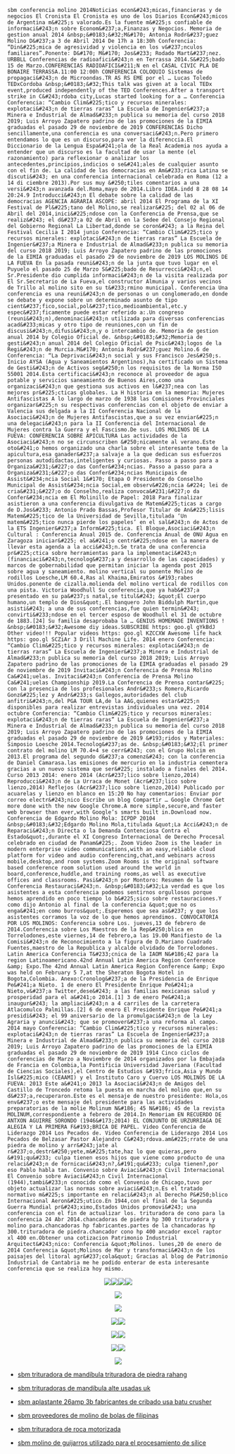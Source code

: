 
```
sbm conferencia molino 2014Noticias econ&#243;micas,financieras y de negocios El Cronista El Cronista es uno de los Diarios Econ&#243;micos de Argentina m&#225;s valorado.Es la fuente m&#225;s confiable de informaci&#243;n sobre Econom&#237;a,Finanzas y Negocios. Memoria de gestion anual 2014 &nbsp;&#0183;&#32;M&#170; Antonia Rodr&#237;guez Molino D&#237;a 3 de Abril 2014 De 17h a 18:30h Conferencia: “Din&#225;mica de agresividad y violencia en los v&#237;nculos familiares”.Ponente: D&#170; M&#170; Jos&#233; Rodado Mart&#237;nez. URBBLL Conferencias de radioafici&#243;n en Terrassa 2014.S&#225;bado 15 de Marzo.CONFERENCIAS RADIOAFICI&#211;N en el CASAL CIVIC PLA DE BONAIRE TERRASSA.11:00 12:00h CONFERENCIA COLOQUIO Sistemas de propagaci&#243;n de Microondas.TR AS RS EME por el … Lucas Toledo TEDxCordoba &nbsp;&#0183;&#32;This talk was given at a local TEDx event,produced independently of the TED Conferences.After a transport strike in C&#243;rdoba city,Lucas started looking for a … Conferencia Conferencia: “Cambio Clim&#225;tico y recursos minerales: explotaci&#243;n de tierras raras” La Escuela de Ingenier&#237;a Minera e Industrial de Almad&#233;n publica su memoria del curso 2018 2019; Luis Arroyo Zapatero padrino de las promociones de la EIMIA graduadas el pasado 29 de noviembre de 2019 CONFERENCIAS Dicho sencillamente,una conferencia es una conversaci&#243;n.Pero primero entendamos lo que es un discurso,para ver la diferenccia.El Diccionario de la Lengua Espa&#241;ola de la Real Academia nos ayuda a entender que un discurso es la facultad de usar la mente (el razonamiento) para reflexionar o analizar los antecedentes,principios,indicios o se&#241;ales de cualquier asunto con el fin de. La calidad de las democracias en Am&#233;rica Latina se discuti&#243; en una conferencia internacional celebrada en Roma (12 a 14 di ciembre 2013).Por sus muy &#250;tiles comentarios a una versi&#243;n avanzada del.Roma,mayo de 2014.Libro IDEA.indd 8 28 08 14 20:24.9 Introducci&#243;n El debate sobre la calidad de las democracias AGENCIA AGRARIA ASCOPE: abril 2014 El Programa de la XI Festival de Pl&#225;tano del Molino,se realizar&#225; del 02 al 06 de Abril del 2014,inici&#225;ndose con la Conferencia de Prensa,que se realiz&#243; el d&#237;a 02 de Abril en la Sedee del Consejo Regional del Gobierno Regional La Libertad,donde se coron&#243; a la Reina del Festival Cecilia I 2014 junio Conferencia: “Cambio Clim&#225;tico y recursos minerales: explotaci&#243;n de tierras raras” La Escuela de Ingenier&#237;a Minera e Industrial de Almad&#233;n publica su memoria del curso 2018 2019; Luis Arroyo Zapatero padrino de las promociones de la EIMIA graduadas el pasado 29 de noviembre de 2019 LOS MOLINOS DE LA FUEVA En la pasada reuni&#243;n de la junta que tuvo lugar en el Puyuelo el pasado 25 de Marzo S&#225;bado de Resurrecci&#243;n,el Sr.Presidente dio cumplida informaci&#243;n de la visita realizada por El Sr.Secretario de La Fueva,el constructor Almunia y varios vecinos de Trillo al molino sito en su t&#233;rmino municipal. Conferencia Una conferencia es una reuni&#243;n de personas o un conglomerado,en donde se debate y expone sobre un determinado asunto de tipo cient&#237;fico,social,pol&#237;tico,medioambiental,etc.y espec&#237;ficamente puede estar referido a:.Un congreso (reuni&#243;n),denominaci&#243;n utilizada para diversas conferencias acad&#233;micas y otro tipo de reuniones,con un fin de discusi&#243;n,difusi&#243;n,y o intercambio de. Memoria de gestion anual 2014 by Colegio Oficial de. &nbsp;&#0183;&#32;Memoria de gesti&#243;n anual 2014 del Colegio Oficial de Psic&#243;logos de la Regi&#243;n de Murcia.M&#170; Antonia Rodr&#237;guez Molino.6 de Conferencia: “La Deprivaci&#243;n social y sus Francisco Jes&#250;s. Inicio AYSA (Agua y Saneamientos Argentinos),ha certificado un Sistema de Gesti&#243;n de Activos seg&#250;n los requisitos de la Norma ISO 55001 2014.Esta certificaci&#243;n reconoce al proveedor de agua potable y servicios saneamiento de Buenos Aires,como una organizaci&#243;n que gestiona sus activos en l&#237;nea con las mejores pr&#225;cticas globales. La H historia en la memoria: Mujeres Antifascistas A lo largo de marzo de 1938 las Comisiones Provinciales organizar&#225;n su respectivas conferencias con el objeto de enviar a Valencia sus delgada a la II Conferencia Nacional de la Asociaci&#243;n de Mujeres Antifascistas,que a su vez enviar&#225;n una delegaci&#243;n para la II Conferencia del Internacional de Mujeres contra la Guerra y el Fascismo.De sus. LOS MOLINOS DE LA FUEVA: CONFERENCIA SOBRE APICULTURA Las actividades de la Asociaci&#243;n no se circunscriben &#250;nicamente al verano.Este oto&#241;o hemos organizado una charla sobre el interesante tema de la apicultura,esa ganader&#237;a salvaje a la que dedican sus esfuerzos personas autodidactas,inteligentes y curiosas. Passo a passo para a Organiza&#231;&#227;o das Confer&#234;ncias. Passo a passo para a Organiza&#231;&#227;o das Confer&#234;ncias Municipais de Assist&#234;ncia Social 1&#170; Etapa O Presidente do Conselho Municipal de Assist&#234;ncia Social,em observ&#226;ncia &#224; lei de cria&#231;&#227;o do Conselho,realiza convoca&#231;&#227;o da Confer&#234;ncia em El Molinillo de Papel: 2018 Para finalizar asistieron a una conferencia divulgativa de Matem&#225;ticas a cargo de D.Jos&#233; Antonio Prado Bassas,Profesor Titular de An&#225;lisis Matem&#225;tico de la Universidad de Sevilla,titulada ‘Un matem&#225;tico nunca pierde los papeles’ en el sal&#243;n de Actos de la ETS Ingenier&#237;a Inform&#225;tica. El Bloque,Asociaci&#243;n Cultural : Conferencia Anual 2015 de. Conferencia Anual de ONU Agua en Zaragoza iniciar&#225; el a&#241;o centr&#225;ndose en la manera de llevar esta agenda a la acci&#243;n.Se trata de una conferencia pr&#225;ctica sobre herramientas para la implementaci&#243;n (financiaci&#243;n,tecnolog&#237;a y desarrollo de las capacidades) y marcos de gobernabilidad que permitan iniciar la agenda post 2015 sobre agua y saneamiento. molino vertical su ponente Molino de rodillos Loesche,LM 60.4,Ras al Khaima,Emiratos &#193;rabes Unidos.ponente de cizalla.molienda del molino vertical de rodillos con una pista. Victoria Woodhull Su conferencia,que ya hab&#237;a presentado en su pa&#237;s natal,se titul&#243; &quot;El cuerpo humano,un templo de Dios&quot;.El banquero John Biddulph Martin,que asisti&#243; a una de sus conferencias,fue quien termin&#243; convirti&#233;ndose en el tercer esposo de Woodhull el 31 de octubre de 1883.[24] Su familia desaprobaba la … GENIUS HOMEMADE INVENTIONS ! &nbsp;&#0183;&#32;Awesome diy ideas.SUBSCRIBE https: goo.gl gYkBdJ Other video!!! Popular videos https: goo.gl KZCCXW Awesome life hack https: goo.gl SCZiAr 3 Drill Machine Life. 2014 enero Conferencia: “Cambio Clim&#225;tico y recursos minerales: explotaci&#243;n de tierras raras” La Escuela de Ingenier&#237;a Minera e Industrial de Almad&#233;n publica su memoria del curso 2018 2019; Luis Arroyo Zapatero padrino de las promociones de la EIMIA graduadas el pasado 29 de noviembre de 2019 Invitaci&#243;n Conferencia de Prensa Molino Ca&#241;uelas. Invitaci&#243;n Conferencia de Prensa Molino Ca&#241;uelas Championship 2019.La Conferencia de Prensa contar&#225; con la presencia de los profesionales Andr&#233;s Romero,Ricardo Gonz&#225;lez y Andr&#233;s Gallegos,autoridades del club anfitri&#243;n,del PGA TOUR LA,de la AAG,quienes estar&#225;n disponibles para realizar entrevistas individuales una vez. 2014 octubre Conferencia: “Cambio Clim&#225;tico y recursos minerales: explotaci&#243;n de tierras raras” La Escuela de Ingenier&#237;a Minera e Industrial de Almad&#233;n publica su memoria del curso 2018 2019; Luis Arroyo Zapatero padrino de las promociones de la EIMIA graduadas el pasado 29 de noviembre de 2019 &#193;ridos y Materiales: Simposio Loesche 2014.Tecnolog&#237;as de. &nbsp;&#0183;&#32;El primer contrato del molino LM 70.4+4 se cerr&#243; con el Grupo Holcim en 2013.El programa del segundo d&#237;a comenz&#243; con la conferencia de Daniel Camarasa.las emisiones de mercurio en la industria cementera gracias a un nuevo sistema que ser&#225; instalado a finales del 2014. Curso 2013 2014: enero 2014 (Acr&#237;lico sobre lienzo,2014) Reproducci&#243;n de La Urraca de Monet (Acr&#237;lico sobre lienzo,2014) Reflejos (Acr&#237;lico sobre lienzo,2014) Publicado por acuarelas y lienzo en blanco en 15:20 No hay comentarios: Enviar por correo electr&#243;nico Escribe un blog Compartir … Google Chrome Get more done with the new Google Chrome.A more simple,secure,and faster web browser than ever,with Google’s smarts built in.Download now. Conferencia de Edgardo Molino Mola: ICPDP 20104 &nbsp;&#0183;&#32;Edgardo Molino Mola,titulada &quot;La Acci&#243;n de Reparaci&#243;n Directa o la Demanda Contenciosa Contra el Estado&quot;,durante el XI Congreso Internacional de Derecho Procesal celebrado en ciudad de Panam&#225;. Zoom Video Zoom is the leader in modern enterprise video communications,with an easy,reliable cloud platform for video and audio conferencing,chat,and webinars across mobile,desktop,and room systems.Zoom Rooms is the original software based conference room solution used around the world in board,conference,huddle,and training rooms,as well as executive offices and classrooms. Pasi&#243;n por Montoro: Resumen de la Conferencia Restauraci&#243;n. &nbsp;&#0183;&#32;La verdad es que los asistentes a esta conferencia podemos sentirnos orgullosos porque hemos aprendido en poco tiempo lo b&#225;sico sobre restauraciones.Y como dijo Antonio al final de la conferencia &quot;que no os enga&#241;en como burros&quot;.Esperemos que sea as&#237; y que los asistentes corramos la voz de lo que hemos aprendimos. CONVOCATORIA POR LOS MOLINOS: Conferencia sobre Los. jueves,13 de febrero de 2014.Conferencia sobre Los Maestros de la Rep&#250;blica en Torrelodones,este viernes,14 de febrero,a las 19.00 Manifiesto de la Comisi&#243;n de Reconocimiento a la figura de D.Mariano Cuadrado Fuentes,maestro de la Republica y alcalde olvidado de Torrelodones. Latin America Conferencia T&#233;cnica de la IAOM N&#186;42 para la region Latinoamericano.42nd Annual Latin America Region Conference &amp; Expo.The 42nd Annual Latin America Region Conference &amp; Expo was held on February 5 7,at the Sheraton Bogota Hotel in Bogota,Colombia. Anexo:Cronolog&#237;a de la Presidencia de Enrique Pe&#241;a Nieto. 1 de enero El Presidente Enrique Pe&#241;a Nieto,v&#237;a Twitter,dese&#243; a las familias mexicanas salud y prosperidad para el a&#241;o 2014.[1] 3 de enero Pe&#241;a inaugur&#243; la ampliaci&#243;n a 4 carriles de la carretera Atlacomulco Palmillas.[2] 6 de enero El Presidente Enrique Pe&#241;a presidi&#243; el 99 aniversario de la promulgaci&#243;n de la Ley Agraria y anunci&#243; que se promover&#237;a una reforma al campo. 2014 mayo Conferencia: “Cambio Clim&#225;tico y recursos minerales: explotaci&#243;n de tierras raras” La Escuela de Ingenier&#237;a Minera e Industrial de Almad&#233;n publica su memoria del curso 2018 2019; Luis Arroyo Zapatero padrino de las promociones de la EIMIA graduadas el pasado 29 de noviembre de 2019 1914 Cinco ciclos de conferencias de Marzo a Noviembre de 2014 organizados por la Embajada de Francia en Colombia,la Pontificia Universidad Javeriana (Facultad de Ciencias Sociales),el Centro de Estudios &#193;frica,Asia y Mundo Isl&#225;mico (CEAAMI) y el Instituto Caro y Cuervo LOS MOLINOS DE LA FUEVA: 2013 Este a&#241;o 2013 la Asociaci&#243;n de Amigos del Castillo de Troncedo retoma la puesta en marcha del molino que,en su d&#237;a,recuperaron.Este es el mensaje de nuestro presidente: Hola,os env&#237;o este mensaje del presidente para las actividades preparatorias de la molie Molinum N&#186; 45 N&#186; 45 de la revista MOLINUM,correspondiente a febrero de 2014.In Memoriam EN RECUERDO DE ANTXON AGUIRRE SORONDO (1946&#173;2014) EL CONJUNTO DE URZURRIAGA DE ALEGIA Y LA PRIMERA F&#193;BRICA DE PAPEL. Video Conferencia de Liderazgo 2014 Los Pecados de. Video Conferencia de Liderazgo 2014 Los Pecados de Belzasar Pastor Alejandro C&#243;rdova.am&#225;rrate de una piedra de molino y arr&#243;jate al r&#237;o,destr&#250;yete,m&#225;tate,haz lo que quieras,pero &#191;qu&#233; culpa tienen esos hijos que viene como producto de una relaci&#243;n de fornicaci&#243;n?,&#191;qu&#233; culpa tienen?,por eso Pablo habla tan. Convenio sobre Aviaci&#243;n Civil Internacional El Convenio sobre Aviaci&#243;n Civil Internacional (1944),tambi&#233;n conocido como el Convenio de Chicago,tuvo por objeto actualizar las normas sobre aviaci&#243;n.Es el tratado normativo m&#225;s importante en relaci&#243;n al Derecho P&#250;blico Internacional Aeron&#225;utico.En 1944,con el final de la Segunda Guerra Mundial pr&#243;ximo,Estados Unidos promovi&#243; una conferencia con el fin de actualizar los. trituradora de cono para la conferencia 24 Abr 2014.chancadoras de piedra hp 300 trituradora y molino para.chancadoras hp fabricantes.partes de la chancadoras hp 300.trituradora de piedra.chancador cono hp 400 ancador excel raptor xl 400 en.Obtener una cotizacion Patrimonio Industrial Arquitect&#243;nico: Conferencia &quot;Molinos. lunes,20 de enero de 2014 Conferencia &quot;Molinos de Mar y transformaci&#243;n de los paisajes del litoral agr&#237;cola&quot; Gracias al blog de Patrimonio Industrial de Cantabria me he podido enterar de esta interesante conferencia que se realiza hoy mismo. 
```

<div align="center">

<a href="https://es-mill.shibang-china.com/github&k=sbm+conferencia+molino+2014"><img src="https://static.shibang-china.com/es/mill/index.jpg"></a><a href="https://es-mill.shibang-china.com/materials.htmlgithub&k=sbm+conferencia+molino+2014"><img src="https://static.shibang-china.com/es/mill/materials.jpg"></a><a href="https://es-mill.shibang-china.com/about.htmlgithub&k=sbm+conferencia+molino+2014"><img src="https://static.shibang-china.com/es/mill/about.jpg"></a><a href="https://es-mill.shibang-china.com/contact.htmlgithub&k=sbm+conferencia+molino+2014"><img src="https://static.shibang-china.com/es/mill/contact.jpg"></a>

<a href="https://es-mill.shibang-china.com/github&k=sbm+conferencia+molino+2014"><img src="https://static.shibang-china.com/es/mill/banner.jpg"></a>

<a href="https://swt.shibang-china.com/github&k=sbm+conferencia+molino+2014"><img src="https://static.shibang-china.com/es/mill/chat.jpg"></a>

<a href="https://es-mill.shibang-china.com/products/vertical-roller-mill.htmlgithub&k=sbm+conferencia+molino+2014"><img src="https://static.shibang-china.com/es/mill/vertical.jpg"></a><a href="https://es-mill.shibang-china.com/products/raymond-mill.htmlgithub&k=sbm+conferencia+molino+2014"><img src="https://static.shibang-china.com/es/mill/raymond.jpg"></a>

<a href="https://es-mill.shibang-china.com/products/ultrafine-grinding-mill.htmlgithub&k=sbm+conferencia+molino+2014"><img src="https://static.shibang-china.com/es/mill/ultrafine.jpg"></a><a href="https://es-mill.shibang-china.com/products/trapezium-grinding-mill.htmlgithub&k=sbm+conferencia+molino+2014"><img src="https://static.shibang-china.com/es/mill/trapezium.jpg"></a>

<a href="https://es-mill.shibang-china.com/products/ball-mill.htmlgithub&k=sbm+conferencia+molino+2014"><img src="https://static.shibang-china.com/es/mill/ball.jpg"></a><a href="https://es-mill.shibang-china.com/products/hammer-mill.htmlgithub&k=sbm+conferencia+molino+2014"><img src="https://static.shibang-china.com/es/mill/hammer.jpg"></a>

<a href="https://swt.shibang-china.com/github&k=sbm+conferencia+molino+2014"><img src="https://static.shibang-china.com/es/mill/case.jpg"></a>

</div>


* [sbm trituradora de mandíbula trituradora de piedra rahang](sbm%20trituradora%20de%20mand%C3%ADbula%20trituradora%20de%20piedra%20rahang.md)

* [sbm trituradoras de mandíbula alte usadas uk](sbm%20trituradoras%20de%20mand%C3%ADbula%20alte%20usadas%20uk.md)

* [sbm aplastante 26amp 3b fabricantes de cribado usa batu crusher](sbm%20aplastante%2026amp%203b%20fabricantes%20de%20cribado%20usa%20batu%20crusher.md)

* [sbm proveedores de molino de bolas de filipinas](sbm%20proveedores%20de%20molino%20de%20bolas%20de%20filipinas.md)

* [sbm trituradora de roca motorizada](sbm%20trituradora%20de%20roca%20motorizada.md)

* [sbm molino de guijarros utilizado para el procesamiento de sílice](sbm%20molino%20de%20guijarros%20utilizado%20para%20el%20procesamiento%20de%20s%C3%ADlice.md)